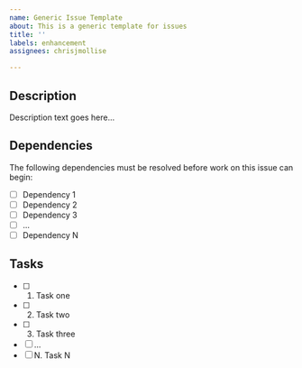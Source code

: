 ```yaml
---
name: Generic Issue Template
about: This is a generic template for issues
title: ''
labels: enhancement
assignees: chrisjmollise

---
```


## Description
Description text goes here...

## Dependencies
The following dependencies must be resolved before work on this issue can begin:
- [ ] Dependency 1
- [ ] Dependency 2
- [ ] Dependency 3
- [ ] ...
- [ ] Dependency N

## Tasks
- [ ] 1. Task one
- [ ] 2. Task two
- [ ] 3. Task three
- [ ] ...
- [ ] N. Task N
